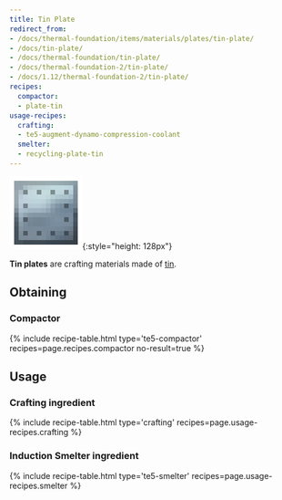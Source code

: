 ```yaml
---
title: Tin Plate
redirect_from:
- /docs/thermal-foundation/items/materials/plates/tin-plate/
- /docs/tin-plate/
- /docs/thermal-foundation/tin-plate/
- /docs/thermal-foundation-2/tin-plate/
- /docs/1.12/thermal-foundation-2/tin-plate/
recipes:
  compactor:
  - plate-tin
usage-recipes:
  crafting:
  - te5-augment-dynamo-compression-coolant
  smelter:
  - recycling-plate-tin
---
```


![Tin plate](/assets/images/thermal-foundation-2/plate-tin.png){:style="height: 128px"}


**Tin plates** are crafting materials made of [tin](/docs/1.12/thermal-foundation/tin-ingot/).


Obtaining
---------

### Compactor
{% include recipe-table.html type='te5-compactor' recipes=page.recipes.compactor no-result=true %}


Usage
-----

### Crafting ingredient
{% include recipe-table.html type='crafting' recipes=page.usage-recipes.crafting %}

### Induction Smelter ingredient
{% include recipe-table.html type='te5-smelter' recipes=page.usage-recipes.smelter %}
